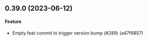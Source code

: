 ## 0.39.0 (2023-06-12)

#### Feature

* Empty feat commit to trigger version bump (#289) (a47f9857)

